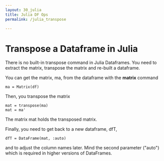 ```yaml
---
layout: 30_julia
title: Julia DF Ops
permalink: /julia_transpose

---
```


# Transpose a Dataframe in Julia


There is no built-in transpose command in Julia Dataframes. You need to extract the matrix, transpose the matrix and re-built a dataframe. 

You can get the matrix, ma, from the dataframe with the **matrix** command

>
    ma = Matrix(df)

Then, you transpose the matrix

>
    mat = transpose(ma)
    mat = ma'

The matrix mat holds the transposed matrix. 

Finally, you need to get back to a new dataframe, dfT, 

>
    dfT = DataFrame(mat, :auto)

and to adjust the column names later. Mind the second parameter ("auto") which is required in higher versions of DataFrames.



